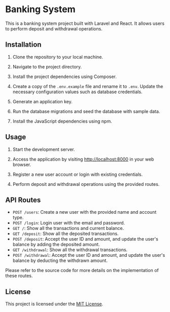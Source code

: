 # Banking System

This is a banking system project built with Laravel and React. It allows users to perform deposit and withdrawal operations.

## Installation

1. Clone the repository to your local machine.


2. Navigate to the project directory.


3. Install the project dependencies using Composer.


4. Create a copy of the `.env.example` file and rename it to `.env`. Update the necessary configuration values such as database credentials.


5. Generate an application key.


6. Run the database migrations and seed the database with sample data.


7. Install the JavaScript dependencies using npm.


## Usage

1. Start the development server.


3. Access the application by visiting [http://localhost:8000](http://localhost:8000) in your web browser.

4. Register a new user account or login with existing credentials.

5. Perform deposit and withdrawal operations using the provided routes.

## API Routes

- `POST /users`: Create a new user with the provided name and account type.
- `POST /login`: Login user with the email and password.
- `GET /`: Show all the transactions and current balance.
- `GET /deposit`: Show all the deposited transactions.
- `POST /deposit`: Accept the user ID and amount, and update the user's balance by adding the deposited amount.
- `GET /withdrawal`: Show all the withdrawal transactions.
- `POST /withdrawal`: Accept the user ID and amount, and update the user's balance by deducting the withdrawn amount.

Please refer to the source code for more details on the implementation of these routes.

## License

This project is licensed under the [MIT License](LICENSE).
